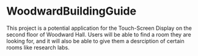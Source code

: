 # WoodwardBuildingGuide
 
This project is a potential application for the Touch-Screen Display on the second floor of Woodward Hall. Users will be able to find a room they are looking for, and it will also be able to give them a desrciption of certain rooms like research labs.
